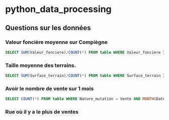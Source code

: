 # python_data_processing

## Questions sur les données

### Valeur foncière moyenne sur Compiègne

```sql
SELECT SUM(Valeur_fonciere)/COUNT(*) FROM table WHERE Valeur_fonciere IS NOT NULL GROUP BY Valeur_fonciere;
```

### Taille moyenne des terrains.

```sql
SELECT SUM(Surface_terrain)/COUNT(*) FROM table WHERE Surface_terrain IS NOT NULL GROUP BY Surface_terrain;
```

### Avoir le nombre de vente sur 1 mois

```sql
SELECT COUNT(*) FROM table WHERE Nature_mutation = Vente AND MONTH(Date_mutation) = 1 
```

### Rue où il y a le plus de ventes

